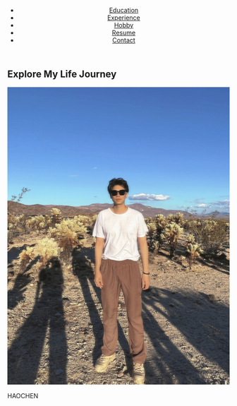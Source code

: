 <html lang="en">
<head>
  <meta charset="UTF-8">
  <title>Your GitHub Website</title>
  <link rel="stylesheet" href="styles.css">
</head>
<body>
  <header>
    <nav>
      <ul>
        <li><a href="#education">Education</a></li>
        <li><a href="#experience">Experience</a></li>
        <li><a href="#hobby">Hobby</a></li>
        <li><a href="#resume">Resume</a></li>
        <li><a href="#contact">Contact</a></li>
      </ul>
    </nav>
  </header>

  <main>
    <section id="banner">
      <h1>Explore My Life Journey</h1>
      <img src="140fabfc1588825f1864973aafdb86d.jpg" alt="Your Name">
      <p>HAOCHEN</p>
    </section>
  </main>
</body>
</html>

